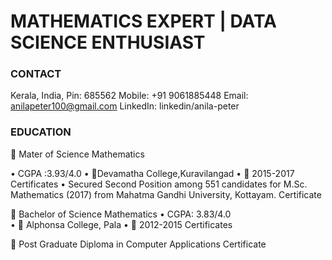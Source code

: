 # MATHEMATICS EXPERT | DATA SCIENCE ENTHUSIAST

### CONTACT
Kerala, India, Pin: 685562
Mobile: +91 9061885448
Email: anilapeter100@gmail.com
LinkedIn: linkedin/anila-peter 

### EDUCATION
 Mater of Science Mathematics

•	CGPA :3.93/4.0
•	Devamatha College,Kuravilangad 
•	 2015-2017 Certificates
•	Secured Second Position among 551 candidates for M.Sc. Mathematics (2017) from Mahatma Gandhi University,   Kottayam. Certificate

 Bachelor of Science Mathematics
•	CGPA: 3.83/4.0  
•	 Alphonsa College, Pala 
•	 2012-2015 Certificates

 Post Graduate Diploma in Computer Applications Certificate     
